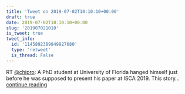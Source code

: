 ```yaml
---
title: 'Tweet on 2019-07-02T10:10:10+00:00'
draft: true
date: 2019-07-02T10:10:10+00:00
slug: '201907021010'
is_tweet: true
tweet_info:
  id: '1145892389849927680'
  type: 'retweet'
  is_thread: False
---
```




RT [@chipro](https://x.com/chipro): A PhD student at University of Florida hanged himself just before he was supposed to present his paper at ISCA 2019. This story… [continue reading](https://x.com/sytelus/status/1145892389849927680)
